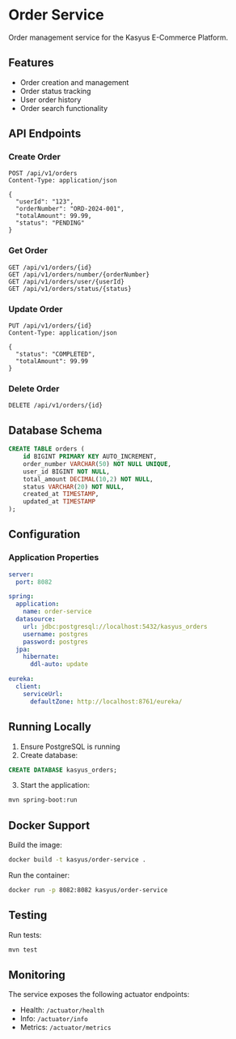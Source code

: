 # Order Service

Order management service for the Kasyus E-Commerce Platform.

## Features

- Order creation and management
- Order status tracking
- User order history
- Order search functionality

## API Endpoints

### Create Order
```http
POST /api/v1/orders
Content-Type: application/json

{
  "userId": "123",
  "orderNumber": "ORD-2024-001",
  "totalAmount": 99.99,
  "status": "PENDING"
}
```

### Get Order
```http
GET /api/v1/orders/{id}
GET /api/v1/orders/number/{orderNumber}
GET /api/v1/orders/user/{userId}
GET /api/v1/orders/status/{status}
```

### Update Order
```http
PUT /api/v1/orders/{id}
Content-Type: application/json

{
  "status": "COMPLETED",
  "totalAmount": 99.99
}
```

### Delete Order
```http
DELETE /api/v1/orders/{id}
```

## Database Schema

```sql
CREATE TABLE orders (
    id BIGINT PRIMARY KEY AUTO_INCREMENT,
    order_number VARCHAR(50) NOT NULL UNIQUE,
    user_id BIGINT NOT NULL,
    total_amount DECIMAL(10,2) NOT NULL,
    status VARCHAR(20) NOT NULL,
    created_at TIMESTAMP,
    updated_at TIMESTAMP
);
```

## Configuration

### Application Properties

```yaml
server:
  port: 8082

spring:
  application:
    name: order-service
  datasource:
    url: jdbc:postgresql://localhost:5432/kasyus_orders
    username: postgres
    password: postgres
  jpa:
    hibernate:
      ddl-auto: update

eureka:
  client:
    serviceUrl:
      defaultZone: http://localhost:8761/eureka/
```

## Running Locally

1. Ensure PostgreSQL is running
2. Create database:
```sql
CREATE DATABASE kasyus_orders;
```

3. Start the application:
```bash
mvn spring-boot:run
```

## Docker Support

Build the image:
```bash
docker build -t kasyus/order-service .
```

Run the container:
```bash
docker run -p 8082:8082 kasyus/order-service
```

## Testing

Run tests:
```bash
mvn test
```

## Monitoring

The service exposes the following actuator endpoints:
- Health: `/actuator/health`
- Info: `/actuator/info`
- Metrics: `/actuator/metrics` 